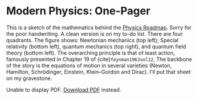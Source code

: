 # Modern Physics: One-Pager


This is a sketch of the mathematics behind the [Physics Roadmap](physics/25-physics-roadmap.md). 
Sorry for the poor handwriting. 
A clean version is on my to-do list. There are four quadrants. The figure shows: Newtonian mechanics (top left);
Special relativity (bottom left), quantum mechanics (top right), and quantum field theory (bottom left). 
The overarching principle is that of least action, famously presented in Chapter 19 of {cite}`feynman1963vol12`,
The backbone of the story is the equations of motion in several 
varieties (Newton, Hamilton, Schrödinger, Einstein, Klein–Gordon and Dirac).
I'll put that sheet on my gravestone.


<object data="../_static/29-physics-one-page.pdf" type="application/pdf" width="100%" height="800px">
  <p>Unable to display PDF. <a href="../_static/29-physics-one-page.pdf" download>Download PDF</a> instead.</p>
</object>
